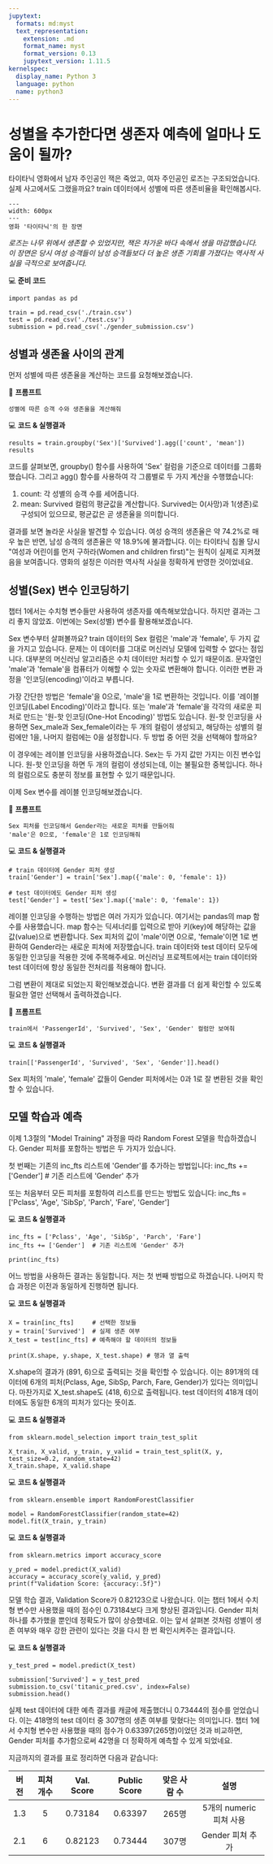 ```yaml
---
jupytext:
  formats: md:myst
  text_representation:
    extension: .md
    format_name: myst
    format_version: 0.13
    jupytext_version: 1.11.5
kernelspec:
  display_name: Python 3
  language: python
  name: python3
---
```




# 성별을 추가한다면 생존자 예측에 얼마나 도움이 될까?

타이타닉 영화에서 남자 주인공인 잭은 죽었고, 여자 주인공인 로즈는 구조되었습니다. 실제 사고에서도 그랬을까요? train 데이터에서 성별에 따른 생존비율을 확인해봅시다.

```{figure} ./images/21-1.png
---
width: 600px
---
영화 '타이타닉'의 한 장면
```

*로즈는 나무 위에서 생존할 수 있었지만, 잭은 차가운 바다 속에서 생을 마감했습니다. 이 장면은 당시 여성 승객들이 남성 승객들보다 더 높은 생존 기회를 가졌다는 역사적 사실을 극적으로 보여줍니다.*



💻 **준비 코드**

```{code-cell}
import pandas as pd

train = pd.read_csv('./train.csv')
test = pd.read_csv('./test.csv')
submission = pd.read_csv('./gender_submission.csv')
```



## 성별과 생존율 사이의 관계

먼저 성별에 따른 생존율을 계산하는 코드를 요청해보겠습니다.

📝 **프롬프트**

```
성별에 따른 승객 수와 생존율을 계산해줘
```

💻 **코드 & 실행결과**

```{code-cell}
results = train.groupby('Sex')['Survived'].agg(['count', 'mean'])
results
```


코드를 살펴보면, groupby() 함수를 사용하여 'Sex' 컬럼을 기준으로 데이터를 그룹화했습니다. 그리고 agg() 함수를 사용하여 각 그룹별로 두 가지 계산을 수행했습니다:

1. count: 각 성별의 승객 수를 세어줍니다.
2. mean: Survived 컬럼의 평균값을 계산합니다. Survived는 0(사망)과 1(생존)로 구성되어 있으므로, 평균값은 곧 생존율을 의미합니다.

결과를 보면 놀라운 사실을 발견할 수 있습니다. 여성 승객의 생존율은 약 74.2%로 매우 높은 반면, 남성 승객의 생존율은 약 18.9%에 불과합니다. 이는 타이타닉 침몰 당시 "여성과 어린이를 먼저 구하라(Women and children first)"는 원칙이 실제로 지켜졌음을 보여줍니다. 영화의 설정은 이러한 역사적 사실을 정확하게 반영한 것이었네요.



## 성별(Sex) 변수 인코딩하기

챕터 1에서는 수치형 변수들만 사용하여 생존자를 예측해보았습니다. 하지만 결과는 그리 좋지 않았죠. 이번에는 Sex(성별) 변수를 활용해보겠습니다.

Sex 변수부터 살펴볼까요? train 데이터의 Sex 컬럼은 'male'과 'female', 두 가지 값을 가지고 있습니다. 문제는 이 데이터를 그대로 머신러닝 모델에 입력할 수 없다는 점입니다. 대부분의 머신러닝 알고리즘은 수치 데이터만 처리할 수 있기 때문이죠. 문자열인 'male'과 'female'을 컴퓨터가 이해할 수 있는 숫자로 변환해야 합니다. 이러한 변환 과정을 '인코딩(encoding)'이라고 부릅니다.

가장 간단한 방법은 'female'을 0으로, 'male'을 1로 변환하는 것입니다. 이를 '레이블 인코딩(Label Encoding)'이라고 합니다. 또는 'male'과 'female'을 각각의 새로운 피처로 만드는 '원-핫 인코딩(One-Hot Encoding)' 방법도 있습니다. 원-핫 인코딩을 사용하면 Sex_male과 Sex_female이라는 두 개의 컬럼이 생성되고, 해당하는 성별의 컬럼에만 1을, 나머지 컬럼에는 0을 설정합니다. 두 방법 중 어떤 것을 선택해야 할까요?

이 경우에는 레이블 인코딩을 사용하겠습니다. Sex는 두 가지 값만 가지는 이진 변수입니다. 원-핫 인코딩을 하면 두 개의 컬럼이 생성되는데, 이는 불필요한 중복입니다. 하나의 컬럼으로도 충분히 정보를 표현할 수 있기 때문입니다.

이제 Sex 변수를 레이블 인코딩해보겠습니다.

📝 **프롬프트**

```
Sex 피처를 인코딩해서 Gender라는 새로운 피처를 만들어줘
'male'은 0으로, 'female'은 1로 인코딩해줘
```

💻 **코드 & 실행결과**

```{code-cell}
# train 데이터에 Gender 피처 생성
train['Gender'] = train['Sex'].map({'male': 0, 'female': 1})

# test 데이터에도 Gender 피처 생성
test['Gender'] = test['Sex'].map({'male': 0, 'female': 1})
```

레이블 인코딩을 수행하는 방법은 여러 가지가 있습니다. 여기서는 pandas의 map 함수를 사용했습니다. map 함수는 딕셔너리를 입력으로 받아 키(key)에 해당하는 값을 값(value)으로 변환합니다. Sex 피처의 값이 'male'이면 0으로, 'female'이면 1로 변환하여 Gender라는 새로운 피처에 저장했습니다. 
train 데이터와 test 데이터 모두에 동일한 인코딩을 적용한 것에 주목해주세요. 머신러닝 프로젝트에서는 train 데이터와 test 데이터에 항상 동일한 전처리를 적용해야 합니다.



그럼 변환이 제대로 되었는지 확인해보겠습니다. 변환 결과를 더 쉽게 확인할 수 있도록 필요한 열만 선택해서 출력하겠습니다. 

📝 **프롬프트**

```
train에서 'PassengerId', 'Survived', 'Sex', 'Gender' 컬럼만 보여줘
```

💻 **코드 & 실행결과**
```{code-cell}
train[['PassengerId', 'Survived', 'Sex', 'Gender']].head()
```

Sex 피처의 'male', 'female' 값들이 Gender 피처에서는 0과 1로 잘 변환된 것을 확인할 수 있습니다.



## 모델 학습과 예측

이제 1.3절의 "Model Training" 과정을 따라 Random Forest 모델을 학습하겠습니다. Gender 피처를 포함하는 방법은 두 가지가 있습니다.

첫 번째는 기존의 inc_fts 리스트에 'Gender'를 추가하는 방법입니다:
inc_fts += ['Gender']  # 기존 리스트에 'Gender' 추가

또는 처음부터 모든 피처를 포함하여 리스트를 만드는 방법도 있습니다:
inc_fts = ['Pclass', 'Age', 'SibSp', 'Parch', 'Fare', 'Gender']

💻 **코드 & 실행결과**

```{code-cell}
inc_fts = ['Pclass', 'Age', 'SibSp', 'Parch', 'Fare']
inc_fts += ['Gender']  # 기존 리스트에 'Gender' 추가

print(inc_fts)
```
어느 방법을 사용하든 결과는 동일합니다. 저는 첫 번째 방법으로 하겠습니다. 나머지 학습 과정은 이전과 동일하게 진행하면 됩니다.



💻 **코드 & 실행결과**

```{code-cell}
X = train[inc_fts]     # 선택한 정보들
y = train['Survived']  # 실제 생존 여부
X_test = test[inc_fts] # 예측해야 할 데이터의 정보들

print(X.shape, y.shape, X_test.shape) # 행과 열 출력 
```

X.shape의 결과가 (891, 6)으로 출력되는 것을 확인할 수 있습니다. 이는 891개의 데이터에 6개의 피처(Pclass, Age, SibSp, Parch, Fare, Gender)가 있다는 의미입니다. 마찬가지로 X_test.shape도 (418, 6)으로 출력됩니다. test 데이터의 418개 데이터에도 동일한 6개의 피처가 있다는 뜻이죠.



💻 **코드 & 실행결과**

```{code-cell}
from sklearn.model_selection import train_test_split

X_train, X_valid, y_train, y_valid = train_test_split(X, y, test_size=0.2, random_state=42)
X_train.shape, X_valid.shape
```



💻 **코드 & 실행결과**

```{code-cell}
from sklearn.ensemble import RandomForestClassifier

model = RandomForestClassifier(random_state=42)
model.fit(X_train, y_train)
```



💻 **코드 & 실행결과**

```{code-cell}
from sklearn.metrics import accuracy_score

y_pred = model.predict(X_valid)
accuracy = accuracy_score(y_valid, y_pred)
print(f"Validation Score: {accuracy:.5f}")
```

모델 학습 결과, Validation Score가 0.82123으로 나왔습니다. 이는 챕터 1에서 수치형 변수만 사용했을 때의 점수인 0.73184보다 크게 향상된 결과입니다. Gender 피처 하나를 추가했을 뿐인데 정확도가 많이 상승했네요. 이는 앞서 살펴본 것처럼 성별이 생존 여부와 매우 강한 관련이 있다는 것을 다시 한 번 확인시켜주는 결과입니다.



💻 **코드 & 실행결과**

```{code-cell}
y_test_pred = model.predict(X_test)

submission['Survived'] = y_test_pred
submission.to_csv('titanic_pred.csv', index=False)
submission.head()
```

실제 test 데이터에 대한 예측 결과를 캐글에 제출했더니 0.73444의 점수를 얻었습니다. 이는 418명의 test 데이터 중 307명의 생존 여부를 맞혔다는 의미입니다. 챕터 1에서 수치형 변수만 사용했을 때의 점수가 0.63397(265명)이었던 것과 비교하면, Gender 피처를 추가함으로써 42명을 더 정확하게 예측할 수 있게 되었네요.



지금까지의 결과를 표로 정리하면 다음과 같습니다:

| 버전 | 피쳐 개수 | Val. Score | Public Score | 맞은 사람 수 |          설명           |
| :--: | :-------: | :--------: | :----------: | :----------: | :---------------------: |
| 1.3  |     5     |  0.73184   |   0.63397    |    265명     | 5개의 numeric 피쳐 사용 |
| 2.1  |     6     |  0.82123   |   0.73444    |    307명     |    Gender 피쳐 추가     |




